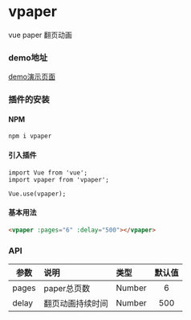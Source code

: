 # vpaper
vue paper 翻页动画

### demo地址
[demo演示页面](http://gcvin.herokuapp.com/upload/, 'paper 翻页动画演示页面')

### 插件的安装
#### NPM 
```
npm i vpaper
```
#### 引入插件
```
import Vue from 'vue';
import vpaper from 'vpaper';

Vue.use(vpaper);
```

#### 基本用法  
```html
<vpaper :pages="6" :delay="500"></vpaper>
```

### API  
| 参数 | 说明 | 类型 | 默认值 |  
| - | :- | :- | :-: |  
| pages | paper总页数 | Number | 6 | 
| delay | 翻页动画持续时间| Number | 500 |
